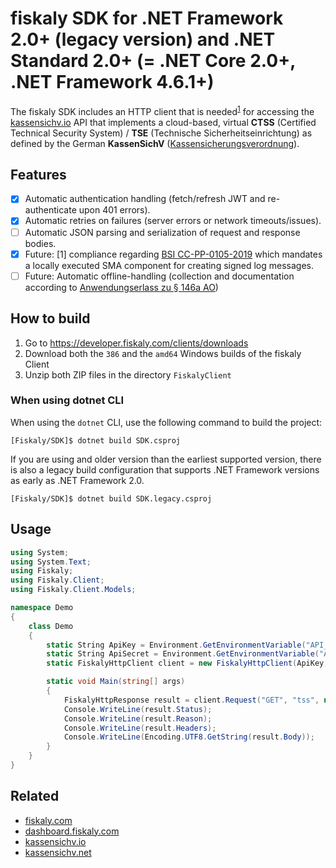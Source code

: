 # fiskaly SDK for .NET Framework 2.0+ (legacy version) and .NET Standard 2.0+ (= .NET Core 2.0+, .NET Framework 4.6.1+)

The fiskaly SDK includes an HTTP client that is needed<sup>[1](#fn1)</sup> for accessing the [kassensichv.io](https://kassensichv.io) API that implements a cloud-based, virtual **CTSS** (Certified Technical Security System) / **TSE** (Technische Sicherheitseinrichtung) as defined by the German **KassenSichV** ([Kassen­sich­er­ungsver­ord­nung](https://www.bundesfinanzministerium.de/Content/DE/Downloads/Gesetze/2017-10-06-KassenSichV.pdf)).

## Features

- [X] Automatic authentication handling (fetch/refresh JWT and re-authenticate upon 401 errors).
- [X] Automatic retries on failures (server errors or network timeouts/issues).
- [ ] Automatic JSON parsing and serialization of request and response bodies.
- [X] Future: [<a name="fn1">1</a>] compliance regarding [BSI CC-PP-0105-2019](https://www.bsi.bund.de/SharedDocs/Downloads/DE/BSI/Zertifizierung/Reporte/ReportePP/pp0105b_pdf.pdf?__blob=publicationFile&v=7) which mandates a locally executed SMA component for creating signed log messages. 
- [ ] Future: Automatic offline-handling (collection and documentation according to [Anwendungserlass zu § 146a AO](https://www.bundesfinanzministerium.de/Content/DE/Downloads/BMF_Schreiben/Weitere_Steuerthemen/Abgabenordnung/AO-Anwendungserlass/2019-06-17-einfuehrung-paragraf-146a-AO-anwendungserlass-zu-paragraf-146a-AO.pdf?__blob=publicationFile&v=1))

## How to build

1. Go to https://developer.fiskaly.com/clients/downloads
2. Download both the `386` and the `amd64` Windows builds of the fiskaly Client
3. Unzip both ZIP files in the directory `FiskalyClient`

### When using dotnet CLI

When using the `dotnet` CLI, use the following command to build the project:

```
[Fiskaly/SDK]$ dotnet build SDK.csproj
```

If you are using and older version than the earliest supported version, there is also a legacy build configuration that supports .NET Framework versions as early as .NET Framework 2.0.

```
[Fiskaly/SDK]$ dotnet build SDK.legacy.csproj
```

## Usage

```c#
using System;
using System.Text;
using Fiskaly;
using Fiskaly.Client;
using Fiskaly.Client.Models;

namespace Demo
{
    class Demo
    {
        static String ApiKey = Environment.GetEnvironmentVariable("API_KEY"); // create your own API key and secret at https://dashboard.fiskaly.com
        static String ApiSecret = Environment.GetEnvironmentVariable("API_SECRET");
        static FiskalyHttpClient client = new FiskalyHttpClient(ApiKey, ApiSecret, "https://kassensichv.io/api/v0");

        static void Main(string[] args)
        { 
            FiskalyHttpResponse result = client.Request("GET", "tss", null, null, null);
            Console.WriteLine(result.Status);
            Console.WriteLine(result.Reason);
            Console.WriteLine(result.Headers);
            Console.WriteLine(Encoding.UTF8.GetString(result.Body));
        }
    }
}
```

## Related

- [fiskaly.com](https://fiskaly.com)
- [dashboard.fiskaly.com](https://dashboard.fiskaly.com)
- [kassensichv.io](https://kassensichv.io)
- [kassensichv.net](https://kassensichv.net)

